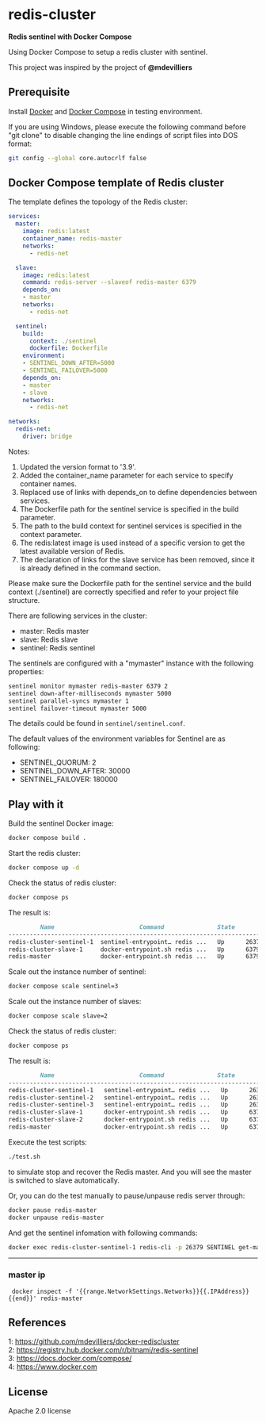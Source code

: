 # redis-cluster 
**Redis sentinel with Docker Compose** 

Using Docker Compose to setup a redis cluster with sentinel.

This project was inspired by the project of **@mdevilliers**

## Prerequisite
Install [Docker](https://docs.docker.com/engine/) and [Docker Compose](https://docs.docker.com/compose/) in testing environment.

If you are using Windows, please execute the following command before "git clone" to disable changing the line endings of script files into DOS format:
```sh
git config --global core.autocrlf false
```

## Docker Compose template of Redis cluster

The template defines the topology of the Redis cluster:
```yml
services:
  master:
    image: redis:latest
    container_name: redis-master
    networks:
      - redis-net

  slave:
    image: redis:latest
    command: redis-server --slaveof redis-master 6379
    depends_on:
    - master
    networks:
      - redis-net

  sentinel:
    build:
      context: ./sentinel
      dockerfile: Dockerfile
    environment:
    - SENTINEL_DOWN_AFTER=5000
    - SENTINEL_FAILOVER=5000
    depends_on:
    - master
    - slave
    networks:
      - redis-net

networks:
  redis-net:
    driver: bridge

```

Notes:
1. Updated the version format to '3.9'.
2. Added the container_name parameter for each service to specify container names.
3. Replaced use of links with depends_on to define dependencies between services.
4. The Dockerfile path for the sentinel service is specified in the build parameter.
5. The path to the build context for sentinel services is specified in the context parameter.
6. The redis:latest image is used instead of a specific version to get the latest available version of Redis.
7. The declaration of links for the slave service has been removed, since it is already defined in the command section.

Please make sure the Dockerfile path for the sentinel service and the build context (./sentinel) are correctly specified and refer to your project file structure.

There are following services in the cluster:
* master: Redis master
* slave:  Redis slave
* sentinel: Redis sentinel


The sentinels are configured with a "mymaster" instance with the following properties:
```sh
sentinel monitor mymaster redis-master 6379 2
sentinel down-after-milliseconds mymaster 5000
sentinel parallel-syncs mymaster 1
sentinel failover-timeout mymaster 5000
```

The details could be found in `sentinel/sentinel.conf`.

The default values of the environment variables for Sentinel are as following:
* SENTINEL_QUORUM: 2
* SENTINEL_DOWN_AFTER: 30000
* SENTINEL_FAILOVER: 180000



## Play with it
Build the sentinel Docker image:
```sh
docker compose build .
```

Start the redis cluster:
```sh
docker compose up -d
```

Check the status of redis cluster:
```sh
docker compose ps
```

The result is:
```md
         Name                        Command               State          Ports        
--------------------------------------------------------------------------------------
redis-cluster-sentinel-1  sentinel-entrypoint… redis ...   Up      26379/tcp, 6379/tcp 
redis-cluster-slave-1     docker-entrypoint.sh redis ...   Up      6379/tcp     
redis-master              docker-entrypoint.sh redis ...   Up      6379/tcp            
```

Scale out the instance number of sentinel:
```sh
docker compose scale sentinel=3
```

Scale out the instance number of slaves:
```sh
docker compose scale slave=2
```

Check the status of redis cluster:
```sh
docker compose ps
```

The result is:
```md
         Name                        Command               State          Ports        
--------------------------------------------------------------------------------------
redis-cluster-sentinel-1   sentinel-entrypoint… redis ...   Up      26379/tcp, 6379/tcp 
redis-cluster-sentinel-2   sentinel-entrypoint… redis ...   Up      26379/tcp, 6379/tcp 
redis-cluster-sentinel-3   sentinel-entrypoint… redis ...   Up      26379/tcp, 6379/tcp 
redis-cluster-slave-1      docker-entrypoint.sh redis ...   Up      6379/tcp            
redis-cluster-slave-2      docker-entrypoint.sh redis ...   Up      6379/tcp            
redis-master               docker-entrypoint.sh redis ...   Up      6379/tcp            
```

Execute the test scripts:
```sh
./test.sh
```
to simulate stop and recover the Redis master. And you will see the master is switched to slave automatically. 

Or, you can do the test manually to pause/unpause redis server through:
```sh
docker pause redis-master
docker unpause redis-master
```
And get the sentinel infomation with following commands:
```sh
docker exec redis-cluster-sentinel-1 redis-cli -p 26379 SENTINEL get-master-addr-by-name mymaster
```

--- 

### master ip

` docker inspect -f '{{range.NetworkSettings.Networks}}{{.IPAddress}}{{end}}' redis-master`

## References
1: https://github.com/mdevilliers/docker-rediscluster<br>
2: https://registry.hub.docker.com/r/bitnami/redis-sentinel<br>
3: https://docs.docker.com/compose/<br>
4: https://www.docker.com

## License
Apache 2.0 license 

